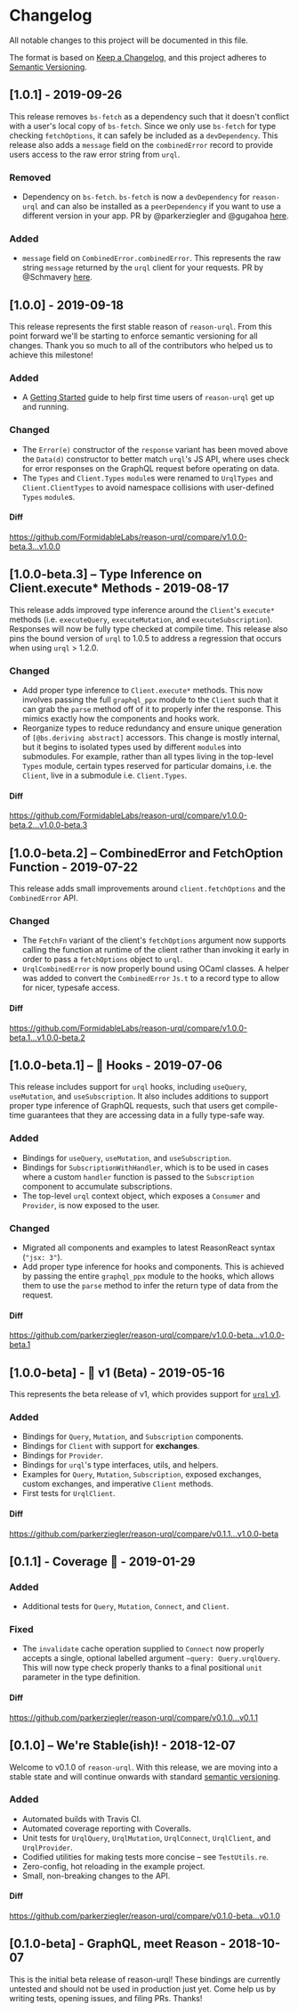# Changelog

All notable changes to this project will be documented in this file.

The format is based on [Keep a Changelog](https://keepachangelog.com/en/1.0.0/),
and this project adheres to [Semantic Versioning](https://semver.org/spec/v2.0.0.html).

## [1.0.1] - 2019-09-26

This release removes `bs-fetch` as a dependency such that it doesn't conflict with a user's local copy of `bs-fetch`. Since we only use `bs-fetch` for type checking `fetchOptions`, it can safely be included as a `devDependency`. This release also adds a `message` field on the `combinedError` record to provide users access to the raw error string from `urql`.

### Removed

- Dependency on `bs-fetch`. `bs-fetch` is now a `devDependency` for `reason-urql` and can also be installed as a `peerDependency` if you want to use a different version in your app. PR by @parkerziegler and @gugahoa [here](https://github.com/FormidableLabs/reason-urql/pull/104).

### Added

- `message` field on `CombinedError.combinedError`. This represents the raw string `message` returned by the `urql` client for your requests. PR by @Schmavery [here](https://github.com/FormidableLabs/reason-urql/pull/105).

## [1.0.0] - 2019-09-18

This release represents the first stable reason of `reason-urql`. From this point forward we'll be starting to enforce semantic versioning for all changes. Thank you so much to all of the contributors who helped us to achieve this milestone!

### Added

- A [Getting Started](./docs/getting_started.md) guide to help first time users of `reason-urql` get up and running.

### Changed

- The `Error(e)` constructor of the `response` variant has been moved above the `Data(d)` constructor to better match `urql`'s JS API, where uses check for error responses on the GraphQL request before operating on data.
- The `Types` and `Client.Types` `module`s were renamed to `UrqlTypes` and `Client.ClientTypes` to avoid namespace collisions with user-defined `Types` `module`s.

#### Diff

https://github.com/FormidableLabs/reason-urql/compare/v1.0.0-beta.3...v1.0.0

## [1.0.0-beta.3] – Type Inference on Client.execute\* Methods - 2019-08-17

This release adds improved type inference around the `Client`'s `execute*` methods (i.e. `executeQuery`, `executeMutation`, and `executeSubscription`). Responses will now be fully type checked at compile time. This release also pins the bound version of `urql` to 1.0.5 to address a regression that occurs when using `urql` > 1.2.0.

### Changed

- Add proper type inference to `Client.execute*` methods. This now involves passing the full `graphql_ppx` module to the `Client` such that it can grab the `parse` method off of it to properly infer the response. This mimics exactly how the components and hooks work.
- Reorganize types to reduce redundancy and ensure unique generation of `[@bs.deriving abstract]` accessors. This change is mostly internal, but it begins to isolated types used by different `module`s into submodules. For example, rather than all types living in the top-level `Types` module, certain types reserved for particular domains, i.e. the `Client`, live in a submodule i.e. `Client.Types`.

#### Diff

https://github.com/FormidableLabs/reason-urql/compare/v1.0.0-beta.2...v1.0.0-beta.3

## [1.0.0-beta.2] – CombinedError and FetchOption Function - 2019-07-22

This release adds small improvements around `client.fetchOptions` and the `CombinedError` API.

### Changed

- The `FetchFn` variant of the client's `fetchOptions` argument now supports calling the function at runtime of the client rather than invoking it early in order to pass a `fetchOptions` object to `urql`.
- `UrqlCombinedError` is now properly bound using OCaml classes. A helper was added to convert the `CombinedError` `Js.t` to a record type to allow for nicer, typesafe access.

#### Diff

https://github.com/FormidableLabs/reason-urql/compare/v1.0.0-beta.1...v1.0.0-beta.2

## [1.0.0-beta.1] – 🎣 Hooks - 2019-07-06

This release includes support for `urql` hooks, including `useQuery`, `useMutation`, and `useSubscription`. It also includes additions to support proper type inference of GraphQL requests, such that users get compile-time guarantees that they are accessing data in a fully type-safe way.

### Added

- Bindings for `useQuery`, `useMutation`, and `useSubscription`.
- Bindings for `SubscriptionWithHandler`, which is to be used in cases where a custom `handler` function is passed to the `Subscription` component to accumulate subscriptions.
- The top-level `urql` context object, which exposes a `Consumer` and `Provider`, is now exposed to the user.

### Changed

- Migrated all components and examples to latest ReasonReact syntax (`"jsx: 3"`).
- Add proper type inference for hooks and components. This is achieved by passing the entire `graphql_ppx` module to the hooks, which allows them to use the `parse` method to infer the return type of data from the request.

#### Diff

https://github.com/parkerziegler/reason-urql/compare/v1.0.0-beta...v1.0.0-beta.1

## [1.0.0-beta] - 🎉 v1 (Beta) - 2019-05-16

This represents the beta release of v1, which provides support for [`urql` v1](https://github.com/FormidableLabs/urql/tree/v1.0.5).

### Added

- Bindings for `Query`, `Mutation`, and `Subscription` components.
- Bindings for `Client` with support for **exchanges**.
- Bindings for `Provider`.
- Bindings for `urql`'s type interfaces, utils, and helpers.
- Examples for `Query`, `Mutation`, `Subscription`, exposed exchanges, custom exchanges, and imperative `Client` methods.
- First tests for `UrqlClient`.

#### Diff

https://github.com/parkerziegler/reason-urql/compare/v0.1.1...v1.0.0-beta

## [0.1.1] - Coverage 💅 - 2019-01-29

### Added

- Additional tests for `Query`, `Mutation`, `Connect`, and `Client`.

### Fixed

- The `invalidate` cache operation supplied to `Connect` now properly accepts a single, optional labelled argument `~query: Query.urqlQuery`. This will now type check properly thanks to a final positional `unit` parameter in the type definition.

#### Diff

https://github.com/parkerziegler/reason-urql/compare/v0.1.0...v0.1.1

## [0.1.0] – We're Stable(ish)! - 2018-12-07

Welcome to v0.1.0 of `reason-urql`. With this release, we are moving into a stable state and will continue onwards with standard [semantic versioning](https://semver.org/).

### Added

- Automated builds with Travis CI.
- Automated coverage reporting with Coveralls.
- Unit tests for `UrqlQuery`, `UrqlMutation`, `UrqlConnect`, `UrqlClient`, and `UrqlProvider`.
- Codified utilities for making tests more concise – see `TestUtils.re`.
- Zero-config, hot reloading in the example project.
- Small, non-breaking changes to the API.

#### Diff

https://github.com/parkerziegler/reason-urql/compare/v0.1.0-beta...v0.1.0

## [0.1.0-beta] - GraphQL, meet Reason - 2018-10-07

This is the initial beta release of reason-urql! These bindings are currently untested and should not be used in production just yet. Come help us by writing tests, opening issues, and filing PRs. Thanks!
